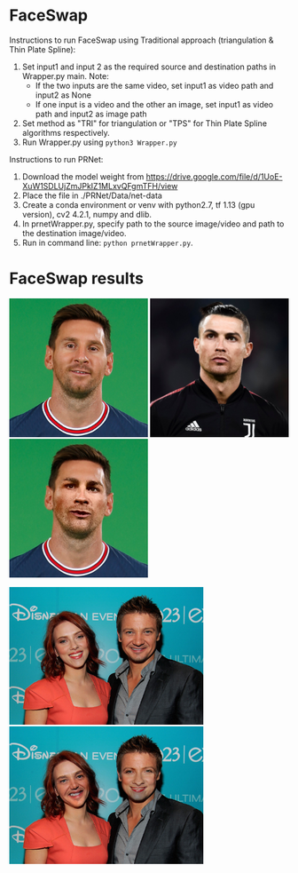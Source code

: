 # FaceSwap
Instructions to run FaceSwap using Traditional approach (triangulation & Thin Plate Spline):
1. Set input1 and input 2 as the required source and destination paths in Wrapper.py main. Note:
 	- If the two inputs are the same video, set input1 as video path and input2 as None
 	- If one input is a video and the other an image, set input1 as video path and input2 as image path
2. Set method as "TRI" for triangulation or "TPS" for Thin Plate Spline algorithms respectively.
3. Run Wrapper.py using `python3 Wrapper.py`

Instructions to run PRNet:

1. Download the model weight from https://drive.google.com/file/d/1UoE-XuW1SDLUjZmJPkIZ1MLxvQFgmTFH/view
2. Place the file in ./PRNet/Data/net-data
3. Create a conda environment or venv with python2.7, tf 1.13 (gpu version), cv2 4.2.1, numpy and dlib.
4. In prnetWrapper.py, specify path to the source image/video and path to the destination image/video.
5. Run in command line: `python prnetWrapper.py`.

# FaceSwap results

<p float="left">
	<img src="https://github.com/niteshjha08/FaceSwap/blob/main/data/mes.jpg" width="250" /> 
	<img src="https://github.com/niteshjha08/FaceSwap/blob/main/data/ron.jpg" width="250" />
  	<img src="https://github.com/niteshjha08/FaceSwap/blob/main/data/outputs/img_swap.jpg" width="250" />	
</p>

<p float="left">
	<img src="https://github.com/niteshjha08/FaceSwap/blob/main/data/two_people.jpg" width="350" /> 
	<img src="https://github.com/niteshjha08/FaceSwap/blob/main/data/outputs/frame_swap.jpg" width="350" />
</p>